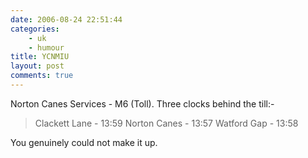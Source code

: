 ```yaml
---
date: 2006-08-24 22:51:44
categories:
    - uk
    - humour
title: YCNMIU
layout: post
comments: true
---
```

Norton Canes Services - M6 (Toll). Three clocks behind the till:-

> Clackett Lane - 13:59 
> Norton Canes - 13:57 
> Watford Gap - 13:58

You genuinely could not make it up.
